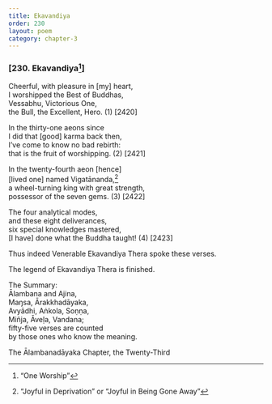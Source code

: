 ```yaml
---
title: Ekavandiya
order: 230
layout: poem
category: chapter-3
---
```


### \[230. Ekavandiya[^1]\]

Cheerful, with pleasure in \[my\] heart,  
I worshipped the Best of Buddhas,  
Vessabhu, Victorious One,  
the Bull, the Excellent, Hero. (1) \[2420\]

In the thirty-one aeons since  
I did that \[good\] karma back then,  
I’ve come to know no bad rebirth:  
that is the fruit of worshipping. (2) \[2421\]

In the twenty-fourth aeon \[hence\]  
\[lived one\] named Vigatānanda,[^2]  
a wheel-turning king with great strength,  
possessor of the seven gems. (3) \[2422\]

The four analytical modes,  
and these eight deliverances,  
six special knowledges mastered,  
\[I have\] done what the Buddha taught! (4) \[2423\]

Thus indeed Venerable Ekavandiya Thera spoke these verses.

The legend of Ekavandiya Thera is finished.

The Summary:  
Ālambana and Ajina,  
Maŋsa, Ārakkhadāyaka,  
Avyādhi, Aṅkola, Soṇṇa,  
Miñja, Āveḷa, Vandana;  
fifty-five verses are counted  
by those ones who know the meaning.

The Ālambanadāyaka Chapter, the Twenty-Third

[^1]: “One Worship”

[^2]: “Joyful in Deprivation” or “Joyful in Being Gone Away”
